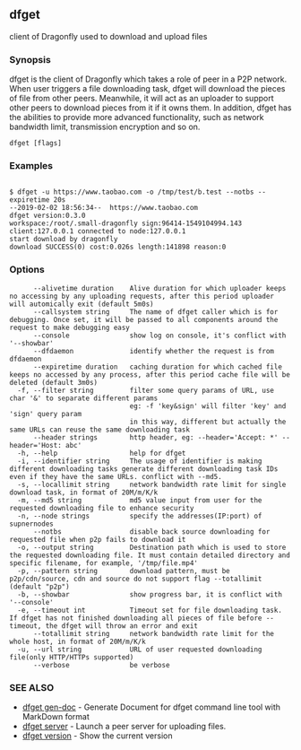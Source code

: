 ## dfget

client of Dragonfly used to download and upload files

### Synopsis

dfget is the client of Dragonfly which takes a role of peer in a P2P network.
When user triggers a file downloading task, dfget will download the pieces of
file from other peers. Meanwhile, it will act as an uploader to support other
peers to download pieces from it if it owns them. In addition, dfget has the
abilities to provide more advanced functionality, such as network bandwidth
limit, transmission encryption and so on.

```
dfget [flags]
```

### Examples

```

$ dfget -u https://www.taobao.com -o /tmp/test/b.test --notbs --expiretime 20s
--2019-02-02 18:56:34--  https://www.taobao.com
dfget version:0.3.0
workspace:/root/.small-dragonfly sign:96414-1549104994.143
client:127.0.0.1 connected to node:127.0.0.1
start download by dragonfly
download SUCCESS(0) cost:0.026s length:141898 reason:0

```

### Options

```
      --alivetime duration    Alive duration for which uploader keeps no accessing by any uploading requests, after this period uploader will automically exit (default 5m0s)
      --callsystem string     The name of dfget caller which is for debugging. Once set, it will be passed to all components around the request to make debugging easy
      --console               show log on console, it's conflict with '--showbar'
      --dfdaemon              identify whether the request is from dfdaemon
      --expiretime duration   caching duration for which cached file keeps no accessed by any process, after this period cache file will be deleted (default 3m0s)
  -f, --filter string         filter some query params of URL, use char '&' to separate different params
                              eg: -f 'key&sign' will filter 'key' and 'sign' query param
                              in this way, different but actually the same URLs can reuse the same downloading task
      --header strings        http header, eg: --header='Accept: *' --header='Host: abc'
  -h, --help                  help for dfget
  -i, --identifier string     The usage of identifier is making different downloading tasks generate different downloading task IDs even if they have the same URLs. conflict with --md5.
  -s, --locallimit string     network bandwidth rate limit for single download task, in format of 20M/m/K/k
  -m, --md5 string            md5 value input from user for the requested downloading file to enhance security
  -n, --node strings          specify the addresses(IP:port) of supnernodes
      --notbs                 disable back source downloading for requested file when p2p fails to download it
  -o, --output string         Destination path which is used to store the requested downloading file. It must contain detailed directory and specific filename, for example, '/tmp/file.mp4'
  -p, --pattern string        download pattern, must be p2p/cdn/source, cdn and source do not support flag --totallimit (default "p2p")
  -b, --showbar               show progress bar, it is conflict with '--console'
  -e, --timeout int           Timeout set for file downloading task. If dfget has not finished downloading all pieces of file before --timeout, the dfget will throw an error and exit
      --totallimit string     network bandwidth rate limit for the whole host, in format of 20M/m/K/k
  -u, --url string            URL of user requested downloading file(only HTTP/HTTPs supported)
      --verbose               be verbose
```

### SEE ALSO

* [dfget gen-doc](dfget_gen-doc.md)	 - Generate Document for dfget command line tool with MarkDown format
* [dfget server](dfget_server.md)	 - Launch a peer server for uploading files.
* [dfget version](dfget_version.md)	 - Show the current version

